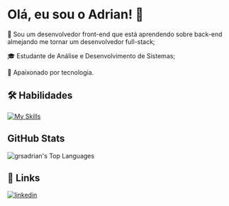 # Olá, eu sou o Adrian! 👋

🚀 Sou um desenvolvedor front-end que está aprendendo sobre back-end almejando me tornar um desenvolvedor full-stack;

🎓 Estudante de Análise e Desenvolvimento de Sistemas;

💖 Apaixonado por tecnologia.

## 🛠 Habilidades

[![My Skills](https://skillicons.dev/icons?i=html,css,js,git,github)](https://skillicons.dev)

## GitHub Stats

![grsadrian's Top Languages](https://github-readme-stats.vercel.app/api/top-langs/?username=grsadrian&theme=midnight-purple&show_icons=true&hide_border=true&layout=compact)

## 🔗 Links

[![linkedin](https://img.shields.io/badge/linkedin-000?style=for-the-badge&logo=linkedin&logoColor=white)](https://www.linkedin.com/in/grsadrian/)
